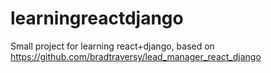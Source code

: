 # learningreactdjango
Small project for learning react+django, based on https://github.com/bradtraversy/lead_manager_react_django

